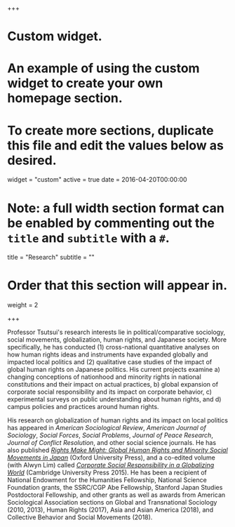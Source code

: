 +++
# Custom widget.
# An example of using the custom widget to create your own homepage section.
# To create more sections, duplicate this file and edit the values below as desired.
widget = "custom"
active = true
date = 2016-04-20T00:00:00

# Note: a full width section format can be enabled by commenting out the `title` and `subtitle` with a `#`.
title = "Research"
subtitle = ""

# Order that this section will appear in.
weight = 2

+++

Professor Tsutsui's research interests lie in political/comparative sociology, social movements, globalization, human rights, and Japanese society. More specifically, he has conducted (1) cross-national quantitative analyses on how human rights ideas and instruments have expanded globally and impacted local politics and (2) qualitative case studies of the impact of global human rights on Japanese politics. His current projects examine a) changing conceptions of nationhood and minority rights in national constitutions and their impact on actual practices, b) global expansion of corporate social responsibility and its impact on corporate behavior, c) experimental surveys on public understanding about human rights, and d) campus policies and practices around human rights.

His research on globalization of human rights and its impact on local politics has appeared in _American Sociological Review_, _American Journal of Sociology_, _Social Forces_, _Social Problems_, _Journal of Peace Research_, _Journal of Conflict Resolution_, and other social science journals. He has also published [_Rights Make Might: Global Human Rights and Minority Social Movements in Japan_](https://global.oup.com/academic/product/rights-make-might-9780190853112?cc=us&lang=en&#) (Oxford University Press), and a co-edited volume (with Alwyn Lim) called [_Corporate Social Responsibility in a Globalizing World_](http://www.cambridge.org/US/academic/subjects/sociology/political-sociology/corporate-social-responsibility-globalizing-world#contentsTabAnchor) (Cambridge University Press 2015). He has been a recipient of National Endowment for the Humanities Fellowship, National Science Foundation grants, the SSRC/CGP Abe Fellowship, Stanford Japan Studies Postdoctoral Fellowship, and other grants as well as awards from American Sociological Association sections on Global and Transnational Sociology (2010, 2013), Human Rights (2017), Asia and Asian America (2018), and Collective Behavior and Social Movements (2018). 